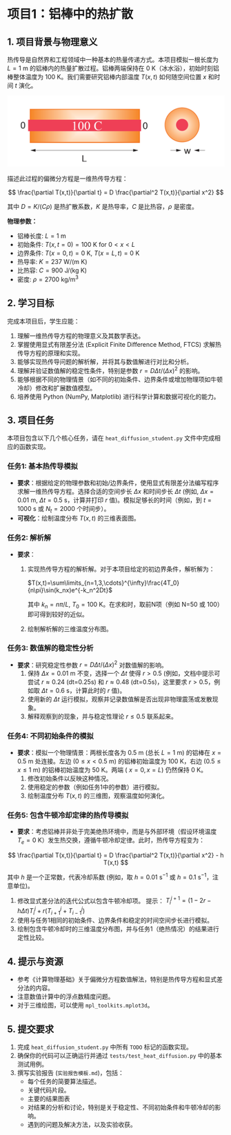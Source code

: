 # 项目1：铝棒中的热扩散


## 1. 项目背景与物理意义

热传导是自然界和工程领域中一种基本的热量传递方式。本项目模拟一根长度为 $L=1$ m 的铝棒内的热量扩散过程。铝棒两端保持在 $0$ K（冰水浴），初始时刻铝棒整体温度为 $100$ K。我们需要研究铝棒内部温度 $T(x,t)$ 如何随空间位置 $x$ 和时间 $t$ 演化。


![绝热铝棒示意图](绝热铝棒示意图.png)


描述此过程的偏微分方程是一维热传导方程：

$$
\frac{\partial T(x,t)}{\partial t} = D \frac{\partial^2 T(x,t)}{\partial x^2}
$$

其中 $D = K/(C\rho)$ 是热扩散系数，$K$ 是热导率，$C$ 是比热容，$\rho$ 是密度。

**物理参数：**
- 铝棒长度: $L = 1$ m
- 初始条件: $T(x, t=0) = 100$ K for $0 < x < L$
- 边界条件: $T(x=0, t) = 0$ K, $T(x=L, t) = 0$ K
- 热导率: $K = 237 \text{ W/(m K)}$
- 比热容: $C = 900 \text{ J/(kg K)}$
- 密度: $\rho = 2700 \text{ kg/m}^3$

## 2. 学习目标

完成本项目后，学生应能：

1.  理解一维热传导方程的物理意义及其数学表达。
2.  掌握使用显式有限差分法 (Explicit Finite Difference Method, FTCS) 求解热传导方程的原理和实现。
3.  能够实现热传导问题的解析解，并将其与数值解进行对比和分析。
4.  理解并验证数值解的稳定性条件，特别是参数 $r = D \Delta t / (\Delta x)^2$ 的影响。
5.  能够根据不同的物理情景（如不同的初始条件、边界条件或增加物理项如牛顿冷却）修改和扩展数值模型。
6.  培养使用 Python (NumPy, Matplotlib) 进行科学计算和数据可视化的能力。

## 3. 项目任务

本项目包含以下几个核心任务，请在 `heat_diffusion_student.py` 文件中完成相应的函数实现。

### 任务1: 基本热传导模拟

-   **要求**：根据给定的物理参数和初始/边界条件，使用显式有限差分法编写程序求解一维热传导方程。选择合适的空间步长 $\Delta x$ 和时间步长 $\Delta t$ (例如, $\Delta x = 0.01$ m, $\Delta t = 0.5$ s，计算并打印 $r$ 值)。模拟足够长的时间（例如，到 $t=1000$ s 或 $N_t=2000$ 个时间步）。
-   **可视化**：绘制温度分布 $T(x,t)$ 的三维表面图。


### 任务2: 解析解

-   **要求**：
    1.  实现热传导方程的解析解。对于本项目给定的初边界条件，解析解为：

        $T(x,t)=\sum\limits_{n=1,3,\cdots}^{\infty}\frac{4T_0}{n\pi}\sin(k_nx)e^{-k_n^2Dt}$

        其中 $k_n = n\pi/L$, $T_0=100$ K。在求和时，取前N项（例如 N=50 或 100）即可得到较好的近似。
    2.  绘制解析解的三维温度分布图。


### 任务3: 数值解的稳定性分析

-   **要求**：研究稳定性参数 $r = D \Delta t / (\Delta x)^2$ 对数值解的影响。
    1.  保持 $\Delta x = 0.01$ m 不变，选择一个 $\Delta t$ 使得 $r > 0.5$ (例如，文档中提示可尝试 $r \approx 0.24$ (dt=0.25s) 和 $r \approx 0.48$ (dt=0.5s)，这里要求 $r > 0.5$，例如取 $\Delta t = 0.6$ s，计算此时的 $r$ 值)。
    2.  使用新的 $\Delta t$ 运行模拟，观察并记录数值解是否出现非物理震荡或发散现象。
    3.  解释观察到的现象，并与稳定性理论 $r \le 0.5$ 联系起来。


### 任务4: 不同初始条件的模拟

-   **要求**：模拟一个物理情景：两根长度各为 $0.5$ m (总长 $L=1$ m) 的铝棒在 $x=0.5$ m 处连接。左边 ($0 \le x < 0.5$ m) 的铝棒初始温度为 $100$ K，右边 ($0.5 \le x \le 1$ m) 的铝棒初始温度为 $50$ K。两端 ( $x=0, x=L$) 仍然保持 $0$ K。
    1.  修改初始条件以反映这种情况。
    2.  使用稳定的参数（例如任务1中的参数）进行模拟。
    3.  绘制温度分布 $T(x,t)$ 的三维图，观察温度如何演化。


### 任务5: 包含牛顿冷却定律的热传导模拟

-   **要求**：考虑铝棒并非处于完美绝热环境中，而是与外部环境（假设环境温度 $T_e=0$ K）发生热交换，遵循牛顿冷却定律。此时，热传导方程变为：
    
$$
\frac{\partial T(x,t)}{\partial t} = D \frac{\partial^2 T(x,t)}{\partial x^2} - h T(x,t)
$$

其中 $h$ 是一个正常数，代表冷却系数 (例如，取 $h=0.01 \text{ s}^{-1}$ 或 $h=0.1 \text{ s}^{-1}$，注意单位)。
1.  修改显式差分法的迭代公式以包含牛顿冷却项。
    提示： $T_i^{j+1} = (1-2r-h\Delta t)T_i^j + r(T_{i+1}^j + T_{i-1}^j)$
2.  使用与任务1相同的初始条件、边界条件和稳定的时间空间步长进行模拟。
3.  绘制包含牛顿冷却时的三维温度分布图，并与任务1（绝热情况）的结果进行定性比较。


## 4. 提示与资源

-   参考《计算物理基础》关于偏微分方程数值解法，特别是热传导方程和显式差分法的内容。
-   注意数值计算中的浮点数精度问题。
-   对于三维绘图，可以使用 `mpl_toolkits.mplot3d`。

## 5. 提交要求

1.  完成 `heat_diffusion_student.py` 中所有 `TODO` 标记的函数实现。
2.  确保你的代码可以正确运行并通过 `tests/test_heat_diffusion.py` 中的基本测试用例。
3.  撰写实验报告 (`实验报告模板.md`)，包括：
    *   每个任务的简要算法描述。
    *   关键代码片段。
    *   主要的结果图表
    *   对结果的分析和讨论，特别是关于稳定性、不同初始条件和牛顿冷却的影响。
    *   遇到的问题及解决方法，以及实验收获。

